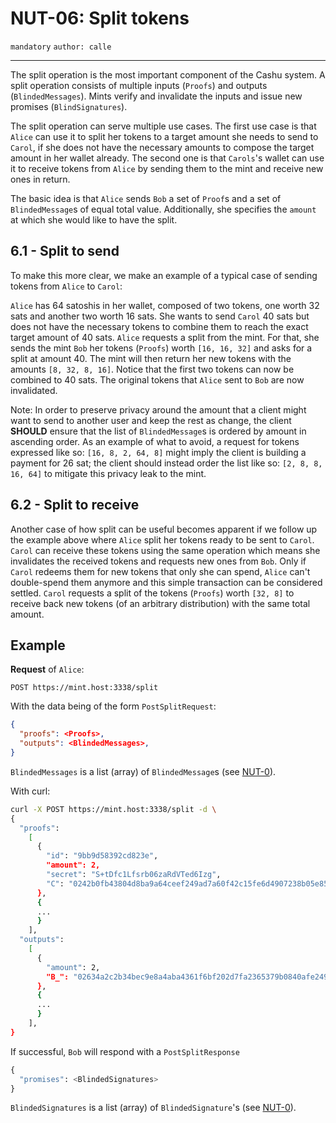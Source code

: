 NUT-06: Split tokens
==========================

`mandatory` `author: calle`

---

The split operation is the most important component of the Cashu system. A split operation consists of multiple inputs (`Proofs`) and outputs (`BlindedMessages`). Mints verify and invalidate the inputs and issue new promises (`BlindSignatures`).

The split operation can serve multiple use cases. The first use case is that `Alice` can use it to split her tokens to a target amount she needs to send to `Carol`, if she does not have the necessary amounts to compose the target amount in her wallet already. The second one is that `Carols`'s wallet can use it to receive tokens from `Alice` by sending them to the mint and receive new ones in return. 

The basic idea is that `Alice` sends `Bob` a set of  `Proof`s and a set of `BlindedMessage`s of equal total value. Additionally, she specifies the `amount` at which she would like to have the split. 

## 6.1 - Split to send

To make this more clear, we make an example of a typical case of sending tokens from `Alice` to `Carol`:

`Alice` has 64 satoshis in her wallet, composed of two tokens, one worth 32 sats and another two worth 16 sats. She wants to send `Carol` 40 sats but does not have the necessary tokens to combine them to reach the exact target amount of 40 sats. `Alice` requests a split from the mint. For that, she sends the mint `Bob` her tokens (`Proofs`) worth `[16, 16, 32]` and asks for a split at amount 40. The mint will then return her new tokens with the amounts `[8, 32, 8, 16]`. Notice that the first two tokens can now be combined to 40 sats. The original tokens that `Alice` sent to `Bob` are now invalidated.

Note: In order to preserve privacy around the amount that a client might want to send to another user and keep the rest as change, the client **SHOULD** ensure that the list of `BlindedMessage`s is ordered by amount in ascending order. As an example of what to avoid, a request for tokens expressed like so: `[16, 8, 2, 64, 8]` might imply the client is building a payment for 26 sat; the client should instead order the list like so: `[2, 8, 8, 16, 64]` to mitigate this privacy leak to the mint.


## 6.2 - Split to receive

Another case of how split can be useful becomes apparent if we follow up the example above where `Alice` split her tokens ready to be sent to `Carol`. `Carol` can receive these tokens using the same operation which means she invalidates the received tokens and requests new ones from `Bob`. Only if `Carol` redeems them for new tokens that only she can spend, `Alice` can't double-spend them anymore and this simple transaction can be considered settled. `Carol` requests a split of the tokens (`Proofs`) worth `[32, 8]` to receive back new tokens (of an arbitrary distribution) with the same total amount.

## Example

**Request** of `Alice`:

```http
POST https://mint.host:3338/split
```

With the data being of the form `PostSplitRequest`:

```json
{
  "proofs": <Proofs>,
  "outputs": <BlindedMessages>,
}
```

`BlindedMessages` is a list (array) of `BlindedMessage`s (see [NUT-0][00]).

With curl:

```bash
curl -X POST https://mint.host:3338/split -d \
{
  "proofs": 
    [
      {
        "id": "9bb9d58392cd823e",
        "amount": 2,
        "secret": "S+tDfc1Lfsrb06zaRdVTed6Izg",
        "C": "0242b0fb43804d8ba9a64ceef249ad7a60f42c15fe6d4907238b05e857527832a3"
      },
      {
      ...
      }
    ],
  "outputs":
    [
      {
        "amount": 2, 
        "B_": "02634a2c2b34bec9e8a4aba4361f6bf202d7fa2365379b0840afe249a7a9d71239"
      },
      {
      ...
      }
    ],
}
```

If successful, `Bob` will respond with a `PostSplitResponse` 

```python
{
  "promises": <BlindedSignatures>
}
```

`BlindedSignatures` is a list (array) of `BlindedSignature`'s (see [NUT-0][00]).

[00]: 00.md
[01]: 01.md
[02]: 02.md
[03]: 03.md
[04]: 04.md
[05]: 05.md
[06]: 06.md
[07]: 07.md
[08]: 08.md
[09]: 09.md
[10]: 10.md
[11]: 11.md
[12]: 12.md
[13]: 13.md
[14]: 14.md
[15]: 15.md
[16]: 16.md
[17]: 17.md
[18]: 18.md
[19]: 19.md
[20]: 20.md

